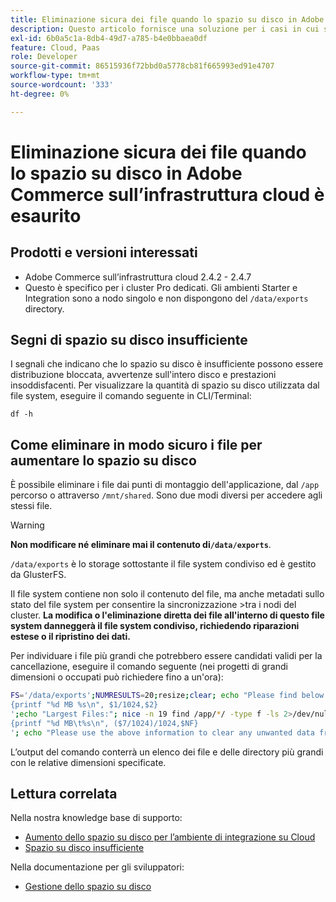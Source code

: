 ```yaml
---
title: Eliminazione sicura dei file quando lo spazio su disco in Adobe Commerce sull’infrastruttura cloud è esaurito
description: Questo articolo fornisce una soluzione per i casi in cui si esaurisce lo spazio su disco ed è necessario rimuovere i file in modo sicuro. Prima di considerare questa azione, consulta [Gestire lo spazio su disco](https://devdocs.magento.com/cloud/project/manage-disk-space.html#no-space-left) nella documentazione per gli sviluppatori. Se i passaggi descritti in tale articolo non sono appropriati per te o non risolvono il problema, rivedi i passaggi descritti in questo articolo.
exl-id: 6b0a5c1a-8db4-49d7-a785-b4e0bbaea0df
feature: Cloud, Paas
role: Developer
source-git-commit: 86515936f72bbd0a5778cb81f665993ed91e4707
workflow-type: tm+mt
source-wordcount: '333'
ht-degree: 0%

---
```


# Eliminazione sicura dei file quando lo spazio su disco in Adobe Commerce sull’infrastruttura cloud è esaurito

## Prodotti e versioni interessati

* Adobe Commerce sull’infrastruttura cloud 2.4.2 - 2.4.7
* Questo è specifico per i cluster Pro dedicati. Gli ambienti Starter e Integration sono a nodo singolo e non dispongono del `/data/exports` directory.

## Segni di spazio su disco insufficiente

I segnali che indicano che lo spazio su disco è insufficiente possono essere distribuzione bloccata, avvertenze sull&#39;intero disco e prestazioni insoddisfacenti.
Per visualizzare la quantità di spazio su disco utilizzata dal file system, eseguire il comando seguente in CLI/Terminal:

`df -h`


## Come eliminare in modo sicuro i file per aumentare lo spazio su disco

È possibile eliminare i file dai punti di montaggio dell&#39;applicazione, dal `/app` percorso o attraverso `/mnt/shared`. Sono due modi diversi per accedere agli stessi file.

>[!WARNING]
>
>**Non modificare né eliminare mai il contenuto di`/data/exports`**.
>
>`/data/exports` è lo storage sottostante il file system condiviso ed è gestito da GlusterFS.
>
>Il file system contiene non solo il contenuto del file, ma anche metadati sullo stato del file system per consentire la sincronizzazione >tra i nodi del cluster. **La modifica o l&#39;eliminazione diretta dei file all&#39;interno di questo file system danneggerà il file system condiviso, richiedendo riparazioni estese o il ripristino dei dati.**

Per individuare i file più grandi che potrebbero essere candidati validi per la cancellazione, eseguire il comando seguente (nei progetti di grandi dimensioni o occupati può richiedere fino a un&#39;ora):

```bash
FS='/data/exports';NUMRESULTS=20;resize;clear; echo "Please find below the Largest Directories and Files:";date;df -h $FS; echo "Largest Directories:";nice -n 19 find /app/*/ -type d -ls 2>/dev/null| sort -rnk1| head -n $NUMRESULTS| awk '
{printf "%d MB %s\n", $1/1024,$2}
';echo "Largest Files:"; nice -n 19 find /app/*/ -type f -ls 2>/dev/null| sort -rnk7| head -n $NUMRESULTS|awk '
{printf "%d MB\t%s\n", ($7/1024)/1024,$NF}
'; echo "Please use the above information to clear any unwanted data from the server, it is important this is done as soon as possible to ensure your server stays functional.";
```

L’output del comando conterrà un elenco dei file e delle directory più grandi con le relative dimensioni specificate.

## Lettura correlata

Nella nostra knowledge base di supporto:

* [Aumento dello spazio su disco per l’ambiente di integrazione su Cloud](/help/how-to/general/increase-disk-space-for-integration-environment-on-cloud.md)
* [Spazio su disco insufficiente](/help/troubleshooting/miscellaneous/low-disk-space.md)

Nella documentazione per gli sviluppatori:

* [Gestione dello spazio su disco](https://devdocs.magento.com/cloud/project/manage-disk-space.html)
